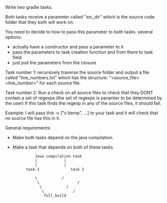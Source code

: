 
Write two gradle tasks.

Both tasks receive a parameter called "src_dir" which is the source code
folder that they both will work on.

You need to decide to how to pass this parameter to both tasks.
several options:
- actually have a constructor and pass a parameter to it
- pass the parameters to task creation function and from there to task field
- just pull the parameters from the closure

Task number 1:
recursively traverse the source folder and output a file called "line_numbers.txt"
	which has the structure: "<source_file> <line_number>" for each source file.

Task number 2:
Run a check on all source files to check that they DONT contain a set of regexps
(the set of regexps is paramter to be determined by the user)
If this task finds the regexp in any of the source files, it should fail.

Example: I will pass this -> ["c:\\temp", ...] to your task and it will check
	that no source file has this in it.

General requirements:
- Make both tasks depend on the java compilation.
- Make a task that depends on both of these tasks


				Java compilation task
				| 			 |
				|			 |
			task 1				task 2

				\			/
				 \	       	       /
				  \		      /
				   \		     /
					full_build

